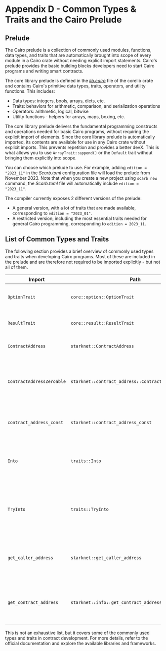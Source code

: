 # Appendix D - Common Types & Traits and the Cairo Prelude

## Prelude

The Cairo prelude is a collection of commonly used modules, functions, data
types, and traits that are automatically brought into scope of every module in a
Cairo crate without needing explicit import statements. Cairo's prelude provides
the basic building blocks developers need to start Cairo programs and writing
smart contracts.

The core library prelude is defined in the _[lib.cairo](https://github.com/starkware-libs/cairo/blob/main/corelib/src/lib.cairo)_
file of the corelib crate and contains Cairo's primitive data types, traits,
operators, and utility functions. This includes:

- Data types: integers, bools, arrays, dicts, etc.
- Traits: behaviors for arithmetic, comparison, and serialization operations
- Operators: arithmetic, logical, bitwise
- Utility functions - helpers for arrays, maps, boxing, etc.

The core library prelude delivers the fundamental programming
constructs and operations needed for basic Cairo programs, without requiring the
explicit import of elements. Since the core library prelude is automatically
imported, its contents are available for use in any Cairo crate without explicit
imports. This prevents repetition and provides a better devX. This is what
allows you to use `ArrayTrait::append()` or the `Default` trait without bringing
them explicitly into scope.

You can choose which prelude to use. For example, adding `edition = "2023_11"` in the _Scarb.toml_ configuration file will load the prelude from November 2023. Note that when you create a new project using `scarb new` command, the _Scarb.toml_ file will automatically include `edition = "2023_11"`.

The compiler currently exposes 2 different versions of the prelude:

- A general version, with a lot of traits that are made available, corresponding to `edition = "2023_01"`.
- A restricted version, including the most essential traits needed for general Cairo programming, corresponding to `edition = 2023_11`.

## List of Common Types and Traits

The following section provides a brief overview of commonly used types and traits when developing Cairo programs. Most of these are included in the prelude and are therefore not required to be imported explicitly - but not all of them.

| Import                    | Path                                                  | Usage                                                                                                                                                                                     |
| ------------------------- | ----------------------------------------------------- | ----------------------------------------------------------------------------------------------------------------------------------------------------------------------------------------- |
| `OptionTrait`             | `core::option::OptionTrait`                           | `OptionTrait<T>` defines a set of methods required to manipulate optional values.                                                                                                         |
| `ResultTrait`             | `core::result::ResultTrait`                           | `ResultTrait<T, E>` defines a set of methods required to manipulate `Result` enum.                                                                                                        |
| `ContractAddress`         | `starknet::ContractAddress`                           | `ContractAddress` is a type to represent the smart contract address.                                                                                                                      |
| `ContractAddressZeroable` | `starknet::contract_address::ContractAddressZeroable` | `ContractAddressZeroable` is the implementation of the trait `Zeroable` for the `ContractAddress` type. It is required to check whether a value of `t:ContractAddress` is zero or not.    |
| `contract_address_const`  | `starknet::contract_address_const`                    | The `contract_address_const` function allows instantiating constant contract address values.                                                                                              |
| `Into`                    | `traits::Into`                                        | `Into<T>` is a trait used for conversion between types. If there is an implementation of `Into<T,S>` for the types `T` and `S`, you can convert `T` into `S`.                             |
| `TryInto`                 | `traits::TryInto`                                     | `TryInto<T>` is a trait used for conversion between types. If there is an implementation of `TryInto<T,S>` for the types `T` and `S`, you can try convert `T` into `S` if it is possible. |
| `get_caller_address`      | `starknet::get_caller_address`                        | `get_caller_address()` is a function that returns the address of the caller of the contract. It can be used to identify the caller of a contract function.                                |
| `get_contract_address`    | `starknet::info::get_contract_address`                | `get_contract_address()` is a function that returns the address of the current contract. It can be used to obtain the address of the contract being executed.                             |

This is not an exhaustive list, but it covers some of the commonly used types
and traits in contract development. For more details, refer to the official
documentation and explore the available libraries and frameworks.
